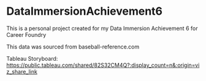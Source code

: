 # DataImmersionAchievement6
This is a personal project created for my Data Immersion Achievement 6 for Career Foundry

This data was sourced from baseball-reference.com 

Tableau Storyboard: https://public.tableau.com/shared/82S32CM4Q?:display_count=n&:origin=viz_share_link
